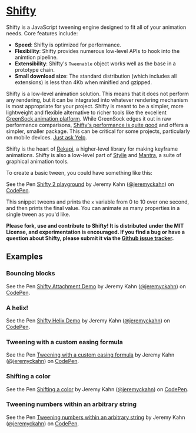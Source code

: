# **[Shifty](https://github.com/jeremyckahn/shifty)**

Shifty is a JavaScript tweening engine designed to fit all of your animation needs. Core features include:

  * **Speed**: Shifty is optimized for performance.
  * **Flexibility**: Shifty provides numerous low-level APIs to hook into the animtion pipeline.
  * **Extensibility**: Shifty's `Tweenable` object works well as the base in a prototype chain.
  * **Small download size**: The standard distribution (which includes all extensions) is less than 4Kb when minified and gzipped.

Shifty is a low-level animation solution.  This means that it does not perform any rendering, but it can be integrated into whatever rendering mechanism is most appropriate for your project.  Shifty is meant to be a simpler, more lightweight and flexible alternative to richer tools like the excellent [GreenSock animation platform](https://greensock.com/).  While GreenSock edges it out in raw performance comparisons, [Shifty's performance is quite good](http://codepen.io/GreenSock/pen/10a1790cf256ac78ad65d5cc52c39126/) and offers a simpler, smaller package.  This can be critical for some projects, particularly on mobile devices.  [Just ask Yelp](http://engineeringblog.yelp.com/2015/01/animating-the-mobile-web.html).

Shifty is the heart of [Rekapi](http://rekapi.com/), a higher-level library for making keyframe animations. Shifty is also a low-level part of [Stylie](http://jeremyckahn.github.io/stylie/) and [Mantra](http://jeremyckahn.github.io/mantra/), a suite of graphical animation tools.

To create a basic tween, you could have something like this:

<p data-height="265" data-theme-id="0" data-slug-hash="dvzXLJ" data-default-tab="js" data-user="jeremyckahn" data-embed-version="2" data-pen-title="Shifty 2 playground" class="codepen">See the Pen <a href="http://codepen.io/jeremyckahn/pen/dvzXLJ/">Shifty 2 playground</a> by Jeremy Kahn (<a href="http://codepen.io/jeremyckahn">@jeremyckahn</a>) on <a href="http://codepen.io">CodePen</a>.</p>
<script async src="https://production-assets.codepen.io/assets/embed/ei.js"></script>

This snippet tweens and prints the `x` variable from 0 to 10 over one second, and then prints the final value.  You can animate as many properties in a single tween as you'd like.

**Please fork, use and contribute to Shifty!  It is distributed under the MIT License, and experimentation is encouraged.  If you find a bug or have a question about Shifty, please submit it via the [Github issue tracker](https://github.com/jeremyckahn/shifty/issues).**

## Examples

### Bouncing blocks

<p data-height="533" data-theme-id="0" data-slug-hash="OpzjRQ" data-default-tab="result" data-user="jeremyckahn" data-embed-version="2" data-pen-title="Shifty Attachment Demo" class="codepen">See the Pen <a href="http://codepen.io/jeremyckahn/pen/OpzjRQ/">Shifty Attachment Demo</a> by Jeremy Kahn (<a href="http://codepen.io/jeremyckahn">@jeremyckahn</a>) on <a href="http://codepen.io">CodePen</a>.</p>
<script async src="https://production-assets.codepen.io/assets/embed/ei.js"></script>

### A helix!

<p data-height="725" data-theme-id="0" data-slug-hash="KWZvXY" data-default-tab="result" data-user="jeremyckahn" data-embed-version="2" data-pen-title="Shifty Helix Demo" class="codepen">See the Pen <a href="http://codepen.io/jeremyckahn/pen/KWZvXY/">Shifty Helix Demo</a> by Jeremy Kahn (<a href="http://codepen.io/jeremyckahn">@jeremyckahn</a>) on <a href="http://codepen.io">CodePen</a>.</p>
<script async src="https://production-assets.codepen.io/assets/embed/ei.js"></script>

### Tweening with a custom easing formula

<p data-height="265" data-theme-id="0" data-slug-hash="xqpLQg" data-default-tab="js,result" data-user="jeremyckahn" data-embed-version="2" data-pen-title="Tweening with a custom easing formula" class="codepen">See the Pen <a href="http://codepen.io/jeremyckahn/pen/xqpLQg/">Tweening with a custom easing formula</a> by Jeremy Kahn (<a href="http://codepen.io/jeremyckahn">@jeremyckahn</a>) on <a href="http://codepen.io">CodePen</a>.</p>
<script async src="https://production-assets.codepen.io/assets/embed/ei.js"></script>

### Shifting a color

<p data-height="315" data-theme-id="0" data-slug-hash="jJarp" data-default-tab="js,result" data-user="jeremyckahn" data-embed-version="2" data-pen-title="Shifting a color" class="codepen">See the Pen <a href="http://codepen.io/jeremyckahn/pen/jJarp/">Shifting a color</a> by Jeremy Kahn (<a href="http://codepen.io/jeremyckahn">@jeremyckahn</a>) on <a href="http://codepen.io">CodePen</a>.</p>
<script async src="https://production-assets.codepen.io/assets/embed/ei.js"></script>

### Tweening numbers within an arbitrary string

<p data-height="265" data-theme-id="0" data-slug-hash="YZYxge" data-default-tab="js,result" data-user="jeremyckahn" data-embed-version="2" data-pen-title="Tweening numbers within an arbitrary string" class="codepen">See the Pen <a href="http://codepen.io/jeremyckahn/pen/YZYxge/">Tweening numbers within an arbitrary string</a> by Jeremy Kahn (<a href="http://codepen.io/jeremyckahn">@jeremyckahn</a>) on <a href="http://codepen.io">CodePen</a>.</p>
<script async src="https://production-assets.codepen.io/assets/embed/ei.js"></script>
